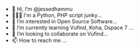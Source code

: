 - 👋 Hi, I’m @jessedhammu
- 👨🏻‍💻 I'm a Python, PHP script junky... 
- 👀 I’m interested in Open Source Software...
- 🌱 I’m currently learning Vufind, Koha, Dspace 7 ...
- 💞️ I’m looking to collaborate on Vufind...
- 📫 How to reach me ...

<!---
jessedhammu/jessedhammu is a ✨ special ✨ repository because its `README.md` (this file) appears on your GitHub profile.
You can click the Preview link to take a look at your changes.
--->
